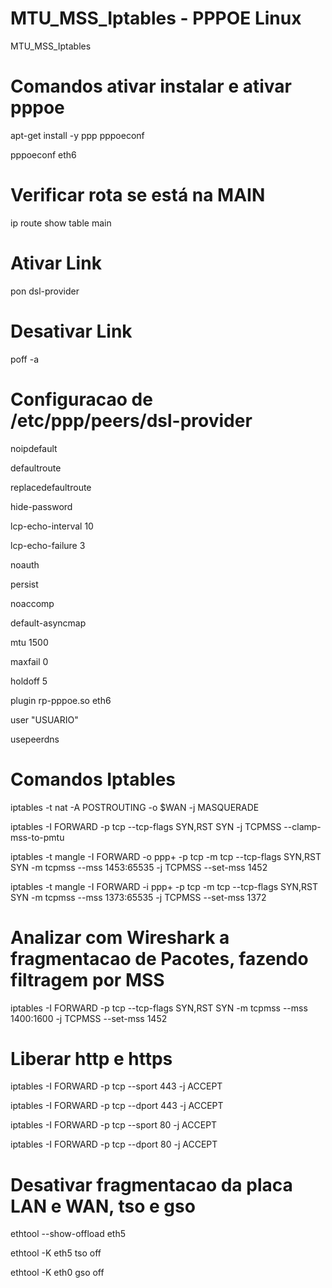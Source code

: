 # MTU_MSS_Iptables - PPPOE Linux
MTU_MSS_Iptables

# Comandos ativar instalar e ativar pppoe

apt-get install -y ppp pppoeconf

pppoeconf eth6

# Verificar rota se está na MAIN

ip route show table main

# Ativar Link

pon dsl-provider

# Desativar Link 

poff -a

# Configuracao de /etc/ppp/peers/dsl-provider

noipdefault

defaultroute

replacedefaultroute

hide-password

lcp-echo-interval 10

lcp-echo-failure 3

noauth

persist

noaccomp

default-asyncmap

mtu 1500

maxfail 0

holdoff 5

plugin rp-pppoe.so eth6

user "USUARIO"

usepeerdns


# Comandos Iptables


iptables -t nat -A POSTROUTING -o $WAN -j MASQUERADE

iptables -I FORWARD -p tcp --tcp-flags SYN,RST SYN -j TCPMSS --clamp-mss-to-pmtu

iptables -t mangle -I FORWARD -o ppp+ -p tcp -m tcp --tcp-flags SYN,RST SYN -m tcpmss --mss 1453:65535 -j TCPMSS --set-mss 1452

iptables -t mangle -I FORWARD -i ppp+ -p tcp -m tcp --tcp-flags SYN,RST SYN -m tcpmss --mss 1373:65535 -j TCPMSS --set-mss 1372

# Analizar com Wireshark a fragmentacao de Pacotes, fazendo filtragem por MSS

iptables -I FORWARD -p tcp --tcp-flags SYN,RST SYN -m tcpmss --mss 1400:1600 -j TCPMSS --set-mss 1452 

# Liberar http e https

iptables -I FORWARD -p tcp --sport 443 -j ACCEPT

iptables -I FORWARD -p tcp --dport 443 -j ACCEPT

iptables -I FORWARD -p tcp --sport 80 -j ACCEPT

iptables -I FORWARD -p tcp --dport 80 -j ACCEPT

# Desativar fragmentacao da placa LAN e WAN, tso e gso

ethtool --show-offload  eth5

ethtool -K eth5 tso off

ethtool -K eth0 gso off


